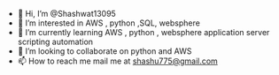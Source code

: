 - 👋 Hi, I’m @Shashwat13095
- 👀 I’m interested in AWS , python ,SQL, websphere
- 🌱 I’m currently learning AWS , python , websphere application server scripting automation
- 💞️ I’m looking to collaborate on python and AWS
- 📫 How to reach me mail me at shashu775@gmail.com

<!---
Shashwat13095/Shashwat13095 is a ✨ special ✨ repository because its `README.md` (this file) appears on your GitHub profile.
You can click the Preview link to take a look at your changes.
--->
